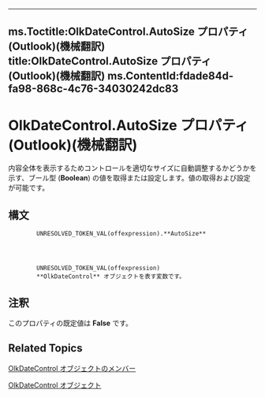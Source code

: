 

---
ms.Toctitle:OlkDateControl.AutoSize プロパティ (Outlook)(機械翻訳)
title:OlkDateControl.AutoSize プロパティ (Outlook)(機械翻訳)
ms.ContentId:fdade84d-fa98-868c-4c76-34030242dc83
---
# OlkDateControl.AutoSize プロパティ (Outlook)(機械翻訳)




内容全体を表示するためコントロールを適切なサイズに自動調整するかどうかを示す、ブール型 (**Boolean**) の値を取得または設定します。値の取得および設定が可能です。

## 構文

            UNRESOLVED_TOKEN_VAL(offexpression).**AutoSize**




            UNRESOLVED_TOKEN_VAL(offexpression)
            **OlkDateControl** オブジェクトを表す変数です。



## 注釈
このプロパティの既定値は **False** です。



## Related Topics

[OlkDateControl オブジェクトのメンバー](6bc09aee-2f4e-5042-a653-52c0c09068c5.md)

[OlkDateControl オブジェクト](bd0c6bbe-c348-c748-41fe-0cf7ecebcc1e.md)




